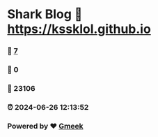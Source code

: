 # Shark Blog :link: https://kssklol.github.io 
### :page_facing_up: [7](https://kssklol.github.io/tag.html) 
### :speech_balloon: 0 
### :hibiscus: 23106 
### :alarm_clock: 2024-06-26 12:13:52 
### Powered by :heart: [Gmeek](https://github.com/Meekdai/Gmeek)
